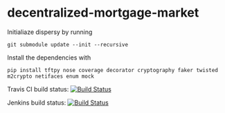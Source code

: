 # decentralized-mortgage-market

Initialiaze dispersy by running

`git submodule update --init --recursive`

Install the dependencies with

`pip install tftpy nose coverage decorator cryptography faker twisted m2crypto netifaces enum mock`


Travis CI build status: [![Build Status](https://travis-ci.org/Jumba/mockchain-market.svg?branch=master)](https://travis-ci.org/Jumba/mockchain-market)


Jenkins build status: [![Build Status](https://jenkins.tribler.org/job/pers/job/bep_market_v3/badge/icon)](https://jenkins.tribler.org/job/pers/job/bep_market_v3/)
